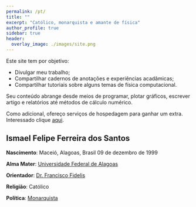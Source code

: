 ```yaml
---
permalink: /pt/
title: ""
excerpt: "Católico, monarquista e amante de física"
author_profile: true
sidebar: true
header:
  overlay_image: ./images/site.png
---
```


Este site tem por objetivo:
* Divulgar meu trabalho;
* Compartilhar cadernos de anotações e experiências acadâmicas;
* Compartilhar tutoriais sobre alguns temas de física computacional.

Seu conteúdo abrange desde meios de programar, plotar gráficos, escrever artigo e relatórios até métodos de cálculo numérico.

Como adicional, ofereço serviços de hospedagem para ganhar um extra.
Interessado clique [aqui](/pt/servidores).

## Ismael Felipe Ferreira dos Santos

**Nascimento**: Maceió, Alagoas, Brasil 09 de dezembro de 1999

**Alma Mater**: [Universidade Federal de Alagoas](http://www.ufal.edu.br/ufal)

**Orientador**: [Dr. Francisco Fidelis](http://200.17.113.231/~fidelis)

**Religião**: Católico

**Política**: [Monarquista](https://monarquia.org.br/)
